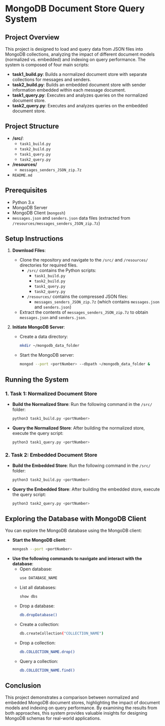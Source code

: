 
# MongoDB Document Store Query System

## Project Overview
This project is designed to load and query data from JSON files into MongoDB collections, analyzing the impact of different document models (normalized vs. embedded) and indexing on query performance. The system is composed of four main scripts:

- **task1_build.py**: Builds a normalized document store with separate collections for messages and senders.
- **task2_build.py**: Builds an embedded document store with sender information embedded within each message document.
- **task1_query.py**: Executes and analyzes queries on the normalized document store.
- **task2_query.py**: Executes and analyzes queries on the embedded document store.

## Project Structure

- **/src/**:
  - `task1_build.py`
  - `task2_build.py`
  - `task1_query.py`
  - `task2_query.py`
- **/resources/**
  - `messages_senders_JSON_zip.7z`
- `README.md`

## Prerequisites
- Python 3.x
- MongoDB Server
- MongoDB Client (`mongosh`)
- `messages.json` and `senders.json` data files (extracted from `/resources/messages_senders_JSON_zip.7z`)

## Setup Instructions

1. **Download Files**:
   - Clone the repository and navigate to the `/src/` and `/resources/` directories for required files.
     - `/src/` contains the Python scripts:
       - `task1_build.py`
       - `task2_build.py`
       - `task1_query.py`
       - `task2_query.py`
     - `/resources/` contains the compressed JSON files:
       - `messages_senders_JSON_zip.7z` (which contains `messages.json` and `senders.json`)
   - Extract the contents of `messages_senders_JSON_zip.7z` to obtain `messages.json` and `senders.json`.

2. **Initiate MongoDB Server**:
   - Create a data directory:
     ```bash
     mkdir ~/mongodb_data_folder
     ```
   - Start the MongoDB server:
     ```bash
     mongod --port <portNumber> --dbpath ~/mongodb_data_folder &
     ```

## Running the System

### 1. Task 1: Normalized Document Store

- **Build the Normalized Store**:
  Run the following command in the `/src/` folder:
  ```bash
  python3 task1_build.py <portNumber>
  ```
- **Query the Normalized Store**:
  After building the normalized store, execute the query script:
  ```bash
  python3 task1_query.py <portNumber>
  ```

### 2. Task 2: Embedded Document Store

- **Build the Embedded Store**:
  Run the following command in the `/src/` folder:
  ```bash
  python3 task2_build.py <portNumber>
  ```
- **Query the Embedded Store**:
  After building the embedded store, execute the query script:
  ```bash
  python3 task2_query.py <portNumber>
  ```

## Exploring the Database with MongoDB Client

You can explore the MongoDB database using the MongoDB client:

- **Start the MongoDB client**:
  ```bash
  mongosh --port <portNumber>
  ```
- **Use the following commands to navigate and interact with the database**:
  - Open database:
    ```bash
    use DATABASE_NAME
    ```
  - List all databases:
    ```bash
    show dbs
    ```
  - Drop a database:
    ```bash
    db.dropDatabase()
    ```
  - Create a collection:
    ```bash
    db.createCollection("COLLECTION_NAME")
    ```
  - Drop a collection:
    ```bash
    db.COLLECTION_NAME.drop()
    ```
  - Query a collection:
    ```bash
    db.COLLECTION_NAME.find()
    ```

## Conclusion

This project demonstrates a comparison between normalized and embedded MongoDB document stores, highlighting the impact of document models and indexing on query performance. By examining the results from both approaches, this system provides valuable insights for designing MongoDB schemas for real-world applications.
